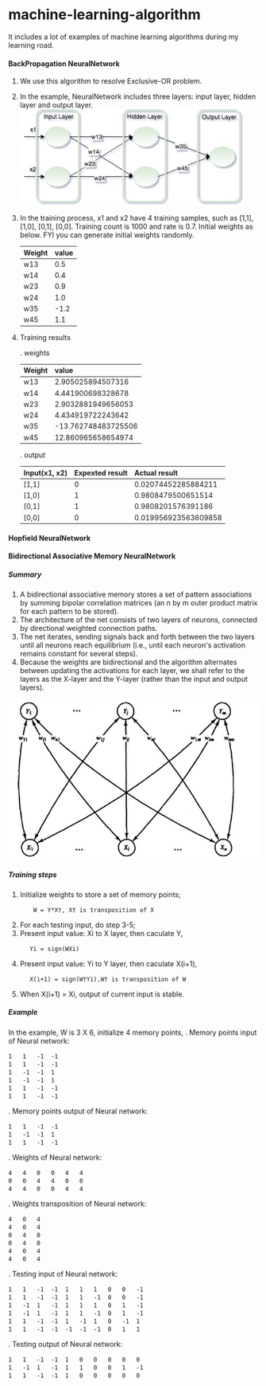 # machine-learning-algorithm
It includes a lot of examples of machine learning algorithms during my learning road.

#### BackPropagation NeuralNetwork
1. We use this algorithm to resolve Exclusive-OR problem.
2. In the example, NeuralNetwork includes three layers: input layer, hidden layer and output layer.
   ![Alt text](https://github.com/Andy-Gong/machine-learning-algorithm/blob/master/src/main/resource/BPNN/BPNN.jpg)
3. In the training process, x1 and x2 have 4 training samples, such as [1,1], [1,0], [0,1], [0,0]. Training count is 1000 and rate is 0.7.
   Initial weights as below. FYI you can generate initial weights randomly.
   
   | Weight     | value    |
   | --------|---------|
   | w13  | 0.5   |
   | w14 | 0.4 |
   | w23 | 0.9 |
   | w24 | 1.0 |
   | w35 | -1.2 |
   | w45 |	1.1 |
4. Training results
   
   . weights
   
   | Weight     | value    |
   | --------|---------|
   | w13  | 2.905025894507316   |
   | w14 | 4.441900698328678 |
   | w23 | 2.9032881949656053 |
   | w24 | 4.434919722243642 |
   | w35 | -13.762748483725506 |
   | w45 |	12.860965658654974 |
   
   . output
   
   | Input(x1, x2)| Expexted result | Actual result |
   | -------------|-----------------|---------------|
   | [1,1]  | 0   | 0.02074452285884211    |
   | [1,0] | 1 | 0.9808479500651514   |
   | [0,1] | 1 | 0.9808201576391186   |
   | [0,0] | 0 | 0.019956923563609858    |
   
#### Hopfield NeuralNetwork
#### Bidirectional Associative Memory NeuralNetwork
##### Summary
1. A bidirectional associative memory stores a set of pattern associations by summing bipolar correlation matrices (an n by m outer product matrix for each pattern to be stored).
2. The architecture of the net consists of two layers of neurons, connected by directional weighted connection paths.
3. The net iterates, sending signals back and forth between the two layers until all neurons reach equilibrium (i.e., until each neuron's activation remains constant for several steps). 
4. Because the weights are bidirectional and the algorithm alternates between updating the activations for each layer, we shall refer to the layers as the X-layer and the Y-layer (rather than the input and output layers).

![Alt text](https://github.com/Andy-Gong/machine-learning-algorithm/blob/master/src/main/resource/BAMNN/BAMNN.png)

##### Training steps
1. Initialize weights to store a set of memory points;
```
       W = Y*X†, X† is transposition of X
```
2. For each testing input, do step 3-5;
3. Present input value: Xi to X layer, then caculate Y,
```
      Yi = sign(WXi)
```
4. Present input value: Yi to Y layer, then caculate X(i+1),
```
      X(i+1) = sign(W†Yi),W† is transposition of W
```
5. When X(i+1) = Xi, output of current input is stable.

##### Example
In the example, W is 3 X 6, initialize 4 memory points,
. Memory points input of Neural network:
```
1	1	-1	-1	
1	1	-1	-1	
1	-1	-1	1	
1	-1	-1	1	
1	1	-1	-1	
1	1	-1	-1

```
. Memory points output of Neural network:
```
1	1	-1	-1
1	-1	-1	1
1	1	-1	-1

```
. Weights of Neural network:
```
4	4	0	0	4	4
0	0	4	4	0	0
4	4	0	0	4	4
```
. Weights transposition of Neural network:
```
4	0	4
4	0	4
0	4	0
0	4	0
4	0	4
4	0	4
```
. Testing input of Neural network:
```
1	1	-1	-1	1	1	1	0	0	-1	
1	1	-1	-1	1	1	-1	0	0	-1	
1	-1	1	-1	1	1	1	0	1	-1	
1	-1	1	-1	1	1	-1	0	1	-1	
1	1	-1	-1	1	-1	1	0	-1	1	
1	1	-1	-1	-1	-1	-1	0	1	1	
```
. Testing output of Neural network:
```
1	1	-1	-1	1	0	0	0	0	0	
1	-1	1	-1	1	1	0	0	1	-1	
1	1	-1	-1	1	0	0	0	0	0
```
